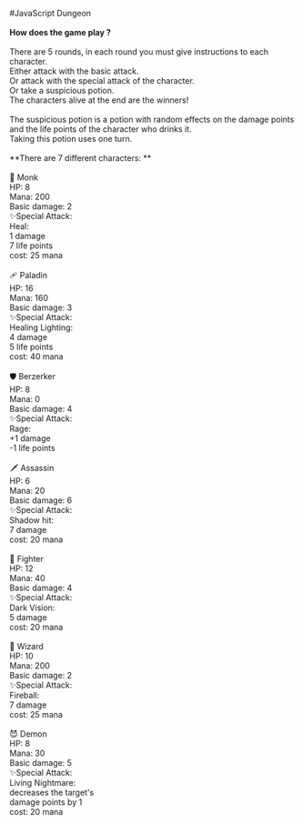 #JavaScript Dungeon<br>
<br>
**How does the game play ?**<br>
<br>
There are 5 rounds, in each round you must give instructions to each character. <br>
Either attack with the basic attack.<br>
Or attack with the special attack of the character.<br>
Or take a suspicious potion. <br>
The characters alive at the end are the winners!<br>
<br>
The suspicious potion is a potion with random effects on the damage points and the life points of the character who drinks it. <br>
Taking this potion uses one turn.<br>
<br>
**There are 7 different characters: **<br>
<br>
🙏 Monk<br>
HP: 8<br>
Mana: 200<br>
Basic damage: 2<br>
✨Special Attack:<br>
Heal:<br>
  1 damage<br>
  7 life points<br>
  cost: 25 mana<br>
<br>
🩹 Paladin<br>
HP: 16<br>
Mana: 160<br>
Basic damage: 3<br>
✨Special Attack:<br>
Healing Lighting:<br>
  4 damage<br>
  5 life points<br>
  cost: 40 mana<br>
<br>
🛡️ Berzerker<br>
HP: 8<br>
Mana: 0<br>
Basic damage: 4<br>
✨Special Attack:<br>
 Rage:<br>
  +1 damage<br>
  -1 life points<br>
<br>
🗡️ Assassin<br>
HP: 6<br>
Mana: 20<br>
Basic damage: 6<br>
✨Special Attack:<br>
 Shadow hit:<br>
  7 damage<br>
  cost: 20 mana<br>
<br>
🥊 Fighter<br>
HP: 12<br>
Mana: 40<br>
Basic damage: 4<br>
✨Special Attack:<br>
 Dark Vision:<br>
  5 damage<br>
  cost: 20 mana<br>
<br>
🧙 Wizard<br>
HP: 10<br>
Mana: 200<br>
Basic damage: 2<br>
✨Special Attack:<br>
 Fireball:<br>
  7 damage<br>
  cost: 25 mana<br>
<br>
😈 Demon<br>
HP: 8<br>
Mana: 30<br>
Basic damage: 5<br>
✨Special Attack:<br>
 Living Nightmare:<br>
  decreases the target's<br>
  damage points by 1<br>
  cost: 20 mana<br>
<br>
